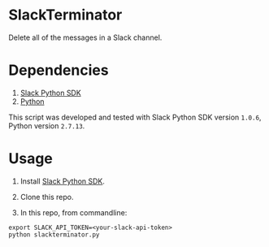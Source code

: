 # SlackTerminator
Delete all of the messages in a Slack channel.

# Dependencies

1. [Slack Python SDK](https://github.com/slackapi/python-slackclient) 
2. [Python](https://www.python.org/)

This script was developed and tested with Slack Python SDK version ```1.0.6```, Python version ```2.7.13```.

# Usage

1. Install [Slack Python SDK](https://github.com/slackapi/python-slackclient).

2. Clone this repo.

3. In this repo, from commandline:

```
export SLACK_API_TOKEN=<your-slack-api-token>
python slackterminator.py
```
